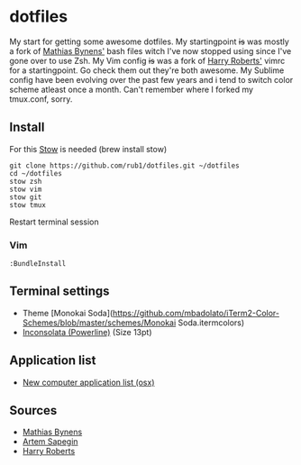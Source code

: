 # dotfiles

My start for getting some awesome dotfiles. My startingpoint ~~is~~ was mostly a fork of [Mathias Bynens'](https://github.com/mathiasbynens/dotfiles) bash files witch I've now stopped using since I've gone over to use Zsh. My Vim config ~~is~~ was a fork of [Harry Roberts'](https://github.com/csswizardry/dotfiles) vimrc for a startingpoint. Go check them out they're both awesome. My Sublime config have been evolving over the past few years and i tend to switch color scheme atleast once a month. Can't remember where I forked my tmux.conf, sorry.

## Install
For this [Stow](www.gnu.org/s/stow/) is needed (brew install stow)

``` 
git clone https://github.com/rub1/dotfiles.git ~/dotfiles
cd ~/dotfiles
stow zsh
stow vim
stow git
stow tmux
```
Restart terminal session

### Vim
``` 
:BundleInstall
```

## Terminal settings

- Theme [Monokai Soda](https://github.com/mbadolato/iTerm2-Color-Schemes/blob/master/schemes/Monokai Soda.itermcolors)
- [Inconsolata (Powerline)](https://github.com/Lokaltog/powerline-fonts/tree/master/Inconsolata) (Size 13pt)

## Application list

- [New computer application list (osx)](Applications.md)

## Sources
- [Mathias Bynens](https://github.com/mathiasbynens/dotfiles) 
- [Artem Sapegin](https://github.com/sapegin/dotfiles)
- [Harry Roberts](https://github.com/csswizardry/dotfiles)
